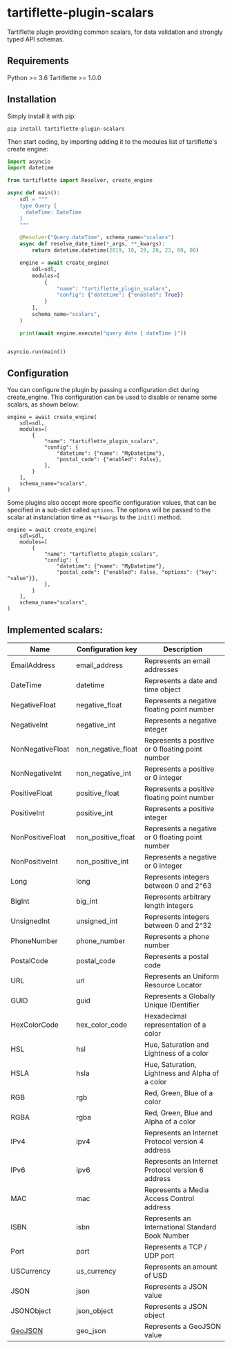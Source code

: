 # tartiflette-plugin-scalars

Tartiflette plugin providing common scalars, for data validation and strongly typed API schemas.

## Requirements

Python >= 3.6
Tartiflette >= 1.0.0

## Installation

Simply install it with pip:

```
pip install tartiflette-plugin-scalars
```

Then start coding, by importing adding it to the modules list of tartiflette's create engine:

```python
import asyncio
import datetime

from tartiflette import Resolver, create_engine

async def main():
    sdl = """
    type Query {
      dateTime: DateTime
    }
    """

    @Resolver("Query.dateTime", schema_name="scalars")
    async def resolve_date_time(*_args, **_kwargs):
        return datetime.datetime(2019, 10, 29, 20, 23, 00, 00)

    engine = await create_engine(
        sdl=sdl,
        modules=[
            {
                "name": "tartiflette_plugin_scalars",
                "config": {"datetime": {"enabled": True}}
            }
        ],
        schema_name="scalars",
    )

    print(await engine.execute("query date { dateTime }"))


asyncio.run(main())
```

## Configuration

You can configure the plugin by passing a configuration dict during create_engine.
This configuration can be used to disable or rename some scalars, as shown below:

```
engine = await create_engine(
    sdl=sdl,
    modules=[
        {
            "name": "tartiflette_plugin_scalars",
            "config": {
                "datetime": {"name": "MyDatetime"},
                "postal_code": {"enabled": False},
            },
        }
    ],
    schema_name="scalars",
)
```

Some plugins also accept more specific configuration values, that can be
specified in a sub-dict called `options`. The options will be
passed to the scalar at instanciation time as `**kwargs` to the `init()` method.

```
engine = await create_engine(
    sdl=sdl,
    modules=[
        {
            "name": "tartiflette_plugin_scalars",
            "config": {
                "datetime": {"name": "MyDatetime"},
                "postal_code": {"enabled": False, "options": {"key": "value"}},
            },
        }
    ],
    schema_name="scalars",
)
```

## Implemented scalars:

| Name                                   | Configuration key  | Description                                       |
|----------------------------------------|--------------------|---------------------------------------------------|
| EmailAddress                           | email_address      | Represents an email addresses                     |
| DateTime                               | datetime           | Represents a date and time object                 |
| NegativeFloat                          | negative_float     | Represents a negative floating point number       |
| NegativeInt                            | negative_int       | Represents a negative integer                     |
| NonNegativeFloat                       | non_negative_float | Represents a positive or 0 floating point number  |
| NonNegativeInt                         | non_negative_int   | Represents a positive or 0 integer                |
| PositiveFloat                          | positive_float     | Represents a positive floating point number       |
| PositiveInt                            | positive_int       | Represents a positive integer                     |
| NonPositiveFloat                       | non_positive_float | Represents a negative or 0 floating point number  |
| NonPositiveInt                         | non_positive_int   | Represents a negative or 0 integer                |
| Long                                   | long               | Represents integers between 0 and 2^63            |
| BigInt                                 | big_int            | Represents arbitrary length integers              |
| UnsignedInt                            | unsigned_int       | Represents integers between 0 and 2^32            |
| PhoneNumber                            | phone_number       | Represents a phone number                         |
| PostalCode                             | postal_code        | Represents a postal code                          |
| URL                                    | url                | Represents an Uniform Resource Locator            |
| GUID                                   | guid               | Represents a Globally Unique IDentifier           |
| HexColorCode                           | hex_color_code     | Hexadecimal representation of a color             |
| HSL                                    | hsl                | Hue, Saturation and Lightness of a color          |
| HSLA                                   | hsla               | Hue, Saturation, Lightness and Alpha of a color   |
| RGB                                    | rgb                | Red, Green, Blue of a color                       |
| RGBA                                   | rgba               | Red, Green, Blue and Alpha of a color             |
| IPv4                                   | ipv4               | Represents an Internet Protocol version 4 address |
| IPv6                                   | ipv6               | Represents an Internet Protocol version 6 address |
| MAC                                    | mac                | Represents a Media Access Control address         |
| ISBN                                   | isbn               | Represents an International Standard Book Number  |
| Port                                   | port               | Represents a TCP / UDP port                       |
| USCurrency                             | us_currency        | Represents an amount of USD                       |
| JSON                                   | json               | Represents a JSON value                           |
| JSONObject                             | json_object        | Represents a JSON object                          |
| [GeoJSON](./docs/geo_json.md)          | geo_json           | Represents a GeoJSON value                        |
